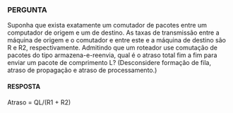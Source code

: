 ### PERGUNTA

Suponha que exista exatamente um comutador de pacotes entre um computador de origem e um de destino. As taxas de transmissão entre a máquina de origem e o comutador e entre este e a máquina de destino são R e R2, respectivamente. Admitindo que um roteador use comutação de pacotes do tipo armazena-e-reenvia, qual é o atraso total fim a fim para enviar um pacote de comprimento L? (Desconsidere formação de fila, atraso de propagação e atraso de processamento.)

#### RESPOSTA

Atraso = QL/(R1 + R2)
